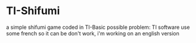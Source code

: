 # TI-Shifumi
a simple shifumi game coded in TI-Basic
possible problem: TI software use some french so it can be don't work, i'm working on an english version
